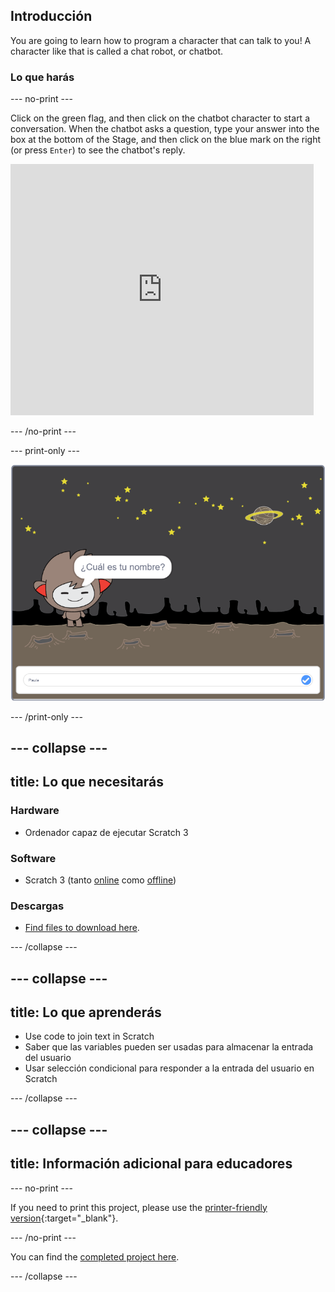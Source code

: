 ## Introducción

You are going to learn how to program a character that can talk to you! A character like that is called a chat robot, or chatbot.

### Lo que harás

\--- no-print \---

Click on the green flag, and then click on the chatbot character to start a conversation. When the chatbot asks a question, type your answer into the box at the bottom of the Stage, and then click on the blue mark on the right (or press `Enter`) to see the chatbot's reply.

<div class="scratch-preview">
  <iframe allowtransparency="true" width="485" height="402" src="https://scratch.mit.edu/projects/embed/248864190/?autostart=false" 
  frameborder="0" scrolling="no"></iframe>
</div>

\--- /no-print \---

\--- print-only \---

![complete project](images/chatbot-preview.png)

\--- /print-only \---

## \--- collapse \---

## title: Lo que necesitarás

### Hardware

- Ordenador capaz de ejecutar Scratch 3

### Software

- Scratch 3 (tanto [online](https://rpf.io/scratchon) como [offline](https://rpf.io/scratchoff))

### Descargas

- [Find files to download here](https://rpf.io/p/en/chatbot-go).

\--- /collapse \---

## \--- collapse \---

## title: Lo que aprenderás

- Use code to join text in Scratch
- Saber que las variables pueden ser usadas para almacenar la entrada del usuario
- Usar selección condicional para responder a la entrada del usuario en Scratch

\--- /collapse \---

## \--- collapse \---

## title: Información adicional para educadores

\--- no-print \---

If you need to print this project, please use the [printer-friendly version](https://projects.raspberrypi.org/en/projects/chatbot/print){:target="_blank"}.

\--- /no-print \---

You can find the [completed project here](https://rpf.io/p/en/chatbot-get).

\--- /collapse \---